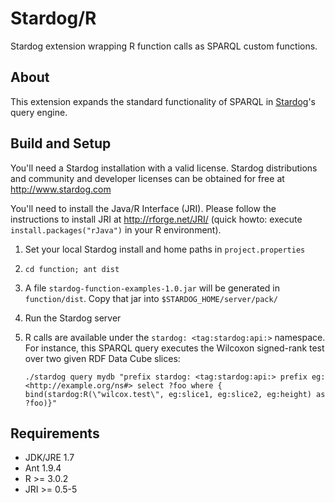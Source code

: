 Stardog/R
=========

Stardog extension wrapping R function calls as SPARQL custom functions.

## About

This extension expands the standard functionality of SPARQL in [Stardog](http://www.stardog.com/)'s query engine. 

## Build and Setup

You'll need a Stardog installation with a valid license. Stardog distributions and community and developer licenses can be obtained for free at http://www.stardog.com

You'll need to install the Java/R Interface (JRI). Please follow the instructions to install JRI at http://rforge.net/JRI/ (quick howto: execute `install.packages("rJava")` in your R environment).

1. Set your local Stardog install and home paths in `project.properties`
2. `cd function; ant dist`
3. A file `stardog-function-examples-1.0.jar` will be generated in `function/dist`. Copy that jar into `$STARDOG_HOME/server/pack/`
4. Run the Stardog server
5. R calls are available under the `stardog: <tag:stardog:api:>` namespace. For instance, this SPARQL query executes the Wilcoxon signed-rank test over two given RDF Data Cube slices:

   `./stardog query mydb "prefix stardog: <tag:stardog:api:> prefix eg: <http://example.org/ns#> select ?foo where { bind(stardog:R(\"wilcox.test\", eg:slice1, eg:slice2, eg:height) as ?foo)}"`

## Requirements

- JDK/JRE 1.7
- Ant 1.9.4
- R >= 3.0.2
- JRI >= 0.5-5

